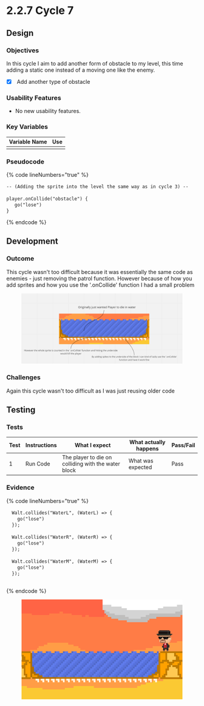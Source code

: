 # 2.2.7 Cycle 7

## Design

### Objectives

In this cycle I aim to add another form of obstacle to my level, this time adding a static one instead of a moving one like the enemy.&#x20;

* [x] &#x20;Add another type of obstacle

### Usability Features

* No new usability features.

### Key Variables

| Variable Name | Use |
| ------------- | --- |
|               |     |

### Pseudocode

{% code lineNumbers="true" %}
```
-- (Adding the sprite into the level the same way as in cycle 3) -- 

player.onCollide("obstacle") {
   go("lose")
}

```
{% endcode %}

## Development

### Outcome

This cycle wasn't too difficult because it was essentially the same code as enemies - just removing the patrol function. However because of how you add sprites and how you use the '.onCollide' function I had a small problem&#x20;

<figure><img src="../.gitbook/assets/image (9) (1).png" alt=""><figcaption></figcaption></figure>

### Challenges

Again this cycle wasn't too difficult as I was just reusing older code

&#x20;

## Testing



### Tests

| Test | Instructions | What I expect                                        | What actually happens | Pass/Fail |
| ---- | ------------ | ---------------------------------------------------- | --------------------- | --------- |
| 1    | Run Code     | The player to die on colliding with the water block  | What was expected     | Pass      |

### Evidence

{% code lineNumbers="true" %}
```
  Walt.collides("WaterL", (WaterL) => {
    go("lose")
  });

  Walt.collides("WaterR", (WaterR) => {
    go("lose")
  });

  Walt.collides("WaterM", (WaterM) => {
    go("lose")
  });


```
{% endcode %}

<figure><img src="../.gitbook/assets/image (1) (3).png" alt=""><figcaption></figcaption></figure>
